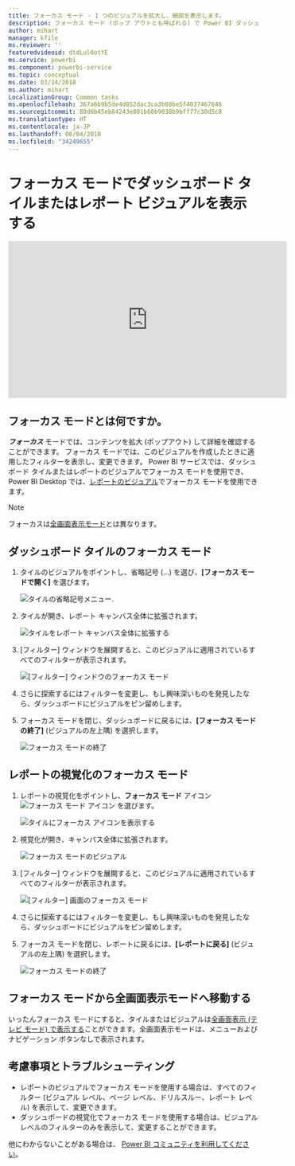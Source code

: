 ```yaml
---
title: フォーカス モード - 1 つのビジュアルを拡大し、細部を表示します。
description: フォーカス モード (ポップ アウトとも呼ばれる) で Power BI ダッシュボード タイルまたはレポートの視覚エフェクトの表示を説明しているドキュメントです。
author: mihart
manager: kfile
ms.reviewer: ''
featuredvideoid: dtdLul6otYE
ms.service: powerbi
ms.component: powerbi-service
ms.topic: conceptual
ms.date: 03/24/2018
ms.author: mihart
LocalizationGroup: Common tasks
ms.openlocfilehash: 367a6b9b5de4d052dac3ca3b80be5f4037467646
ms.sourcegitcommit: 80d6b45eb84243e801b60b9038b9bff77c30d5c8
ms.translationtype: HT
ms.contentlocale: ja-JP
ms.lasthandoff: 06/04/2018
ms.locfileid: "34249655"
---
```

# <a name="display-a-dashboard-tile-or-report-visual-in-focus-mode"></a>フォーカス モードでダッシュボード タイルまたはレポート ビジュアルを表示する

<iframe width="560" height="315" src="https://www.youtube.com/embed/dtdLul6otYE" frameborder="0" allowfullscreen></iframe>


## <a name="what-is-focus-mode"></a>フォーカス モードとは何ですか。

***フォーカス*** モードでは、コンテンツを拡大 (ポップアウト) して詳細を確認することができます。  フォーカス モードでは、このビジュアルを作成したときに適用したフィルターを表示し、変更できます。  Power BI サービスでは、ダッシュボード タイルまたはレポートのビジュアルでフォーカス モードを使用でき、Power BI Desktop では、[レポートのビジュアル](desktop-report-view.md)でフォーカス モードを使用できます。

> [!NOTE]
> フォーカスは[全画面表示モード](service-fullscreen-mode.md)とは異なります。
> 


## <a name="focus-mode-for-dashboard-tiles"></a>ダッシュボード タイルのフォーカス モード

1. タイルのビジュアルをポイントし、省略記号 (...) を選び、**[フォーカス モードで開く]** を選びます。 

    ![タイルの省略記号メニュー](media/service-focus-mode/power-bi-dashboard-focus-mode.png).

2. タイルが開き、レポート キャンバス全体に拡張されます。 

   ![タイルをレポート キャンバス全体に拡張する](media/service-focus-mode/power-bi-tile-focus.png)

3. [フィルター] ウィンドウを展開すると、このビジュアルに適用されているすべてのフィルターが表示されます。
   
   ![[フィルター] ウィンドウのフォーカス モード](media/service-focus-mode/power-bi-focus-filters.png)

4. さらに探索するにはフィルターを変更し、もし興味深いものを発見したなら、ダッシュボードにビジュアルをピン留めします。

5. フォーカス モードを閉じ、ダッシュボードに戻るには、**[フォーカス モードの終了]** (ビジュアルの左上隅) を選択します。
   
    ![フォーカス モードの終了](media/service-focus-mode/power-bi-tile-exit-focus.png)    


## <a name="focus-mode-for-report-visualizations"></a>レポートの視覚化のフォーカス モード

1. レポートの視覚化をポイントし、**フォーカス モード** アイコン ![フォーカス モード アイコン](media/service-focus-mode/pbi_popout.jpg) を選びます。  
   
   ![タイルにフォーカス アイコンを表示する](media/service-focus-mode/power-bi-hover-focus.png)
2. 視覚化が開き、キャンバス全体に拡張されます。 

   ![フォーカス モードのビジュアル](media/service-focus-mode/power-bi-display-focus-newer2.png)
3. [フィルター] ウィンドウを展開すると、このビジュアルに適用されているすべてのフィルターが表示されます。
   
   ![[フィルター] 画面のフォーカス モード](media/service-focus-mode/power-bi-display-focus-filters.png)
4. さらに探索するにはフィルターを変更し、もし興味深いものを発見したなら、ダッシュボードにビジュアルをピン留めします。   
5. フォーカス モードを閉じ、レポートに戻るには、**[レポートに戻る]** (ビジュアルの左上隅) を選択します。 
   
    ![フォーカス モードの終了](media/service-focus-mode/power-bi-exit-focus-report.png)  

## <a name="go-from-focus-mode-to-full-screen-mode"></a>フォーカス モードから全画面表示モードへ移動する
いったんフォーカス モードにすると、タイルまたはビジュアルは[全画面表示 (テレビ モード) で表示する](service-fullscreen-mode.md)ことができます。全画面表示モードは、メニューおよびナビゲーション ボタンなしで表示されます。

## <a name="considerations-and-troubleshooting"></a>考慮事項とトラブルシューティング
* レポートのビジュアルでフォーカス モードを使用する場合は、すべてのフィルター (ビジュアル レベル、ページ レベル、ドリルスルー、レポート レベル) を表示して、変更できます。    
* ダッシュボードの視覚化でフォーカス モードを使用する場合は、ビジュアル レベルのフィルターのみを表示して、変更することができます。

他にわからないことがある場合は、 [Power BI コミュニティを利用してください](http://community.powerbi.com/)。

